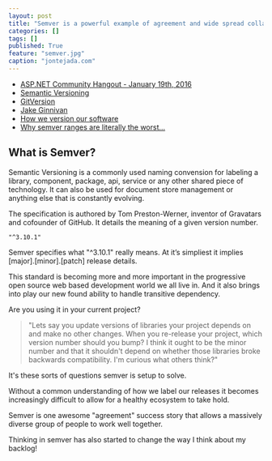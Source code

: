 ```yaml
---
layout: post
title: "Semver is a powerful example of agreement and wide spread collaboration."
categories: []
tags: []
published: True
feature: "semver.jpg"
caption: "jontejada.com"
---
```


- [ASP.NET Community Hangout - January 19th, 2016](https://www.youtube.com/watch?v=FSf83_TU5Yg)
- [Semantic Versioning](http://semver.org/)
- [GitVersion](https://gitversion.readthedocs.org/en/latest/)
- [Jake Ginnivan](jake.ginnivan.net)
- [How we version our software](http://andreasohlund.net/2013/10/29/how-we-version-our-software-in-particular/)
- [Why semver ranges are literally the worst…](https://medium.com/@kentcdodds/why-semver-ranges-are-literally-the-worst-817cdcb09277#.r0b7kxxg8)

## What is Semver?

Semantic Versioning is a commonly used naming convension for labeling a library, component, package, api, service or any other shared piece of technology. It can also be used for document store management or anything else that is constantly evolving.

The specification is authored by Tom Preston-Werner, inventor of Gravatars and cofounder of GitHub. It details the meaning of a given version number.

	"^3.10.1"

Semver specifies what "^3.10.1" really means. At it’s simpliest it implies [major].[minor].[patch] release details.

This standard is becoming more and more important in the progressive open source web based development world we all live in. And it also brings into play our new found ability to handle transitive dependency.

Are you using it in your current project?

> "Lets say you update versions of libraries your project depends on and make no other changes. When you re-release your project, which version number should you bump? I think it ought to be the minor number and that it shouldn't depend on whether those libraries broke backwards compatibility. I'm curious what others think?"

It's these sorts of questions semver is setup to solve.

Without a common understanding of how we label our releases it becomes increasingly difficult to allow for a healthy ecosystem to take hold. 

Semver is one awesome "agreement" success story that allows a massively diverse group of people to work well together.

Thinking in semver has also started to change the way I think about my backlog!